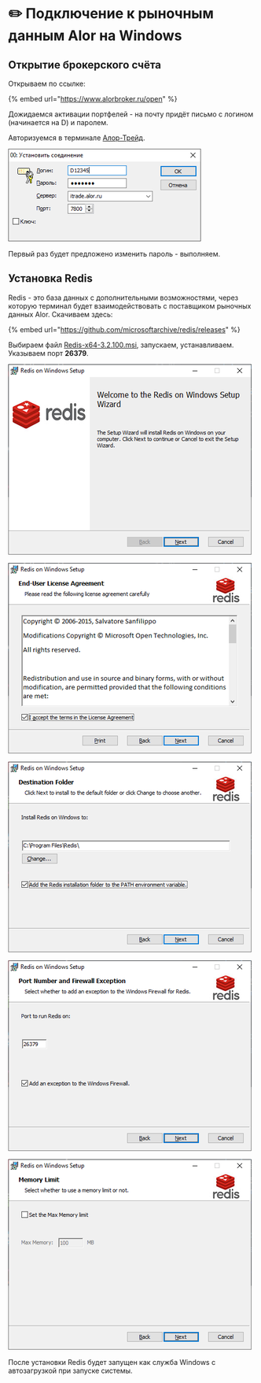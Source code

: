 # ✏️ Подключение к рыночным данным Alor на Windows

## Открытие брокерского счёта

Открываем по ссылке:

{% embed url="https://www.alorbroker.ru/open" %}

Дожидаемся активации портфелей - на почту придёт письмо с логином \(начинается на D\) и паролем.

Авторизуемся в терминале [Алор-Трейд](https://www.alorbroker.ru/trading/distributives).

![](../.gitbook/assets/image%20%28114%29.png)

Первый раз будет предложено изменить пароль - выполняем.

## Установка Redis

Redis - это база данных с дополнительными возможностями, через которую терминал будет взаимодействовать с поставщиком рыночных данных Alor. Скачиваем здесь:

{% embed url="https://github.com/microsoftarchive/redis/releases" %}

Выбираем файл  [Redis-x64-3.2.100.msi](https://github.com/microsoftarchive/redis/releases/download/win-3.2.100/Redis-x64-3.2.100.msi), запускаем, устанавливаем. Указываем порт **26379**. 

![](../.gitbook/assets/image%20%28110%29.png)

![](../.gitbook/assets/image%20%28109%29.png)

![](../.gitbook/assets/image%20%28108%29.png)

![](../.gitbook/assets/image%20%28113%29.png)

![](../.gitbook/assets/image%20%28112%29.png)

После установки Redis будет запущен как служба Windows с автозагрузкой при запуске системы.

